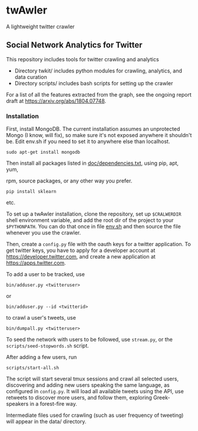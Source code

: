 # twAwler
A lightweight twitter crawler

## Social Network Analytics for Twitter

This repository includes tools for twitter crawling and analytics
* Directory twkit/ includes python modules for crawling, analytics, and data curation
* Directory scripts/ includes bash scripts for setting up the crawler

For a list of all the features extracted from the graph, see the
ongoing report draft at <https://arxiv.org/abs/1804.07748>.

### Installation

First, install MongoDB. The current installation assumes an
unprotected Mongo (I know, will fix), so make sure it's not exposed
anywhere it shouldn't be.  Edit env.sh if you need to set it to
anywhere else than localhost.

```
sudo apt-get install mongodb
```

Then install all packages listed in
[doc/dependencies.txt](doc/dependencies.txt), using pip, apt, yum,

rpm, source packages, or any other way you prefer.

```
pip install sklearn
```
etc.

To set up a twAwler installation, clone the repository, set up
`$CRALWERDIR` shell environment variable, and add the root dir of the
project to your `$PYTHONPATH`.  You can do that once in file
[env.sh](env.sh) and then source the file whenever you use the
crawler.

Then, create a `config.py` file with the oauth keys for a twitter application.
To get twitter keys, you have to apply for a developer account at
<https://developer.twitter.com>, and create a new application at
<https://apps.twitter.com>.

To add a user to be tracked, use

```
bin/adduser.py <twitteruser>
```

or

```
bin/adduser.py --id <twitterid>
```

to crawl a user's tweets, use

```
bin/dumpall.py <twitteruser>
```


To seed the network with users to be followed, use `stream.py`, or the
`scripts/seed-stopwords.sh` script.

After adding a few users, run

```
scripts/start-all.sh
```

The script will start several tmux sessions and crawl all selected
users, discovering and adding new users speaking the same language, as
configured in `config.py`.
It will load all available tweets using the API, use retweets to
discover more users, and follow them, exploring Greek-speakers in a
forest-fire way.

Intermediate files used for crawling (such as user frequency of
tweeting) will appear in the data/ directory.

